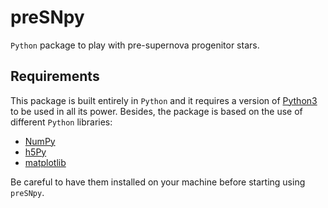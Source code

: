 # preSNpy
`Python` package to play with pre-supernova progenitor stars.

## Requirements

This package is built entirely in `Python` and it requires a version of [Python3](https://www.python.org/) to be used in all its power.
Besides, the package is based on the use of different `Python` libraries:
 - [NumPy](https://numpy.org/)
 - [h5Py](https://www.h5py.org/)
 - [matplotlib](https://matplotlib.org/)

Be careful to have them installed on your machine before starting using `preSNpy`.
